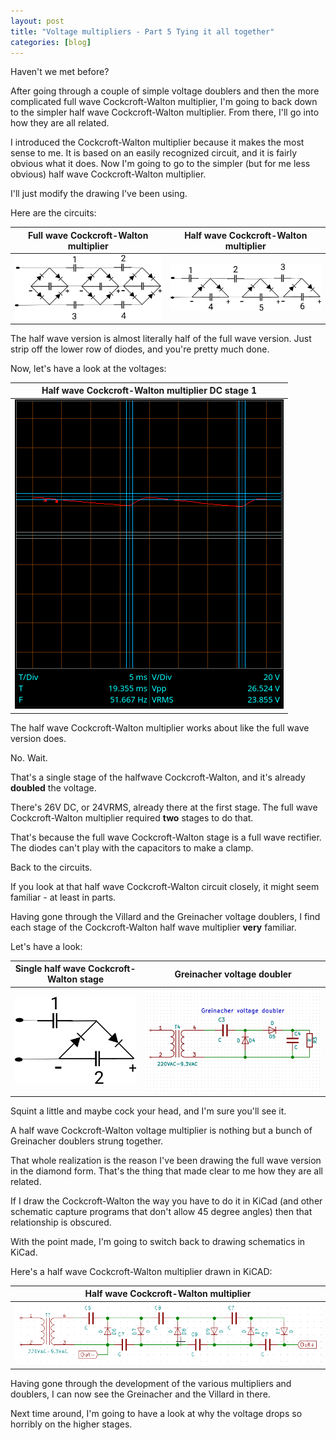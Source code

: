 ```yaml
---
layout: post
title: "Voltage multipliers - Part 5 Tying it all together"
categories: [blog]
---  
```


Haven't we met before?

After going through a couple of simple voltage doublers and then the more complicated full wave Cockcroft-Walton multiplier, I'm going to back down to the simpler half wave Cockcroft-Walton multiplier.  From there, I'll go into how they are all related.

I introduced the Cockcroft-Walton multiplier because it makes the most sense to me.  It is based on an easily recognized circuit, and it is fairly obvious what it does.  Now I'm going to go to the simpler (but for me less obvious) half wave Cockcroft-Walton multiplier.

I'll just modify the drawing I've been using.

Here are the circuits:

|Full wave Cockcroft-Walton multiplier|Half wave Cockcroft-Walton multiplier|
|-------------------------------------|-------------------------------------|
|![Full wave Cockcroft-Walton multiplier](/assets/voltage_multiplier/cockcroftwalton3.png)|![Half wave Cockcroft-Walton multiplier](/assets/voltage_multiplier/cockcroftwalton_halfwave.png)|

The half wave version is almost literally half of the full wave version.  Just strip off the lower row of diodes, and you're pretty much done.

Now, let's have a look at the voltages:

|Half wave Cockcroft-Walton multiplier DC stage 1|
|-----------------------------------------|
|![Half wave Cockcroft-Walton multiplier](/assets/voltage_multiplier/cockcroftwalton_halfwave1_DC.png)|


The half wave Cockcroft-Walton multiplier works about like the full wave version does.  

No.  Wait.

That's a single stage of the halfwave Cockcroft-Walton, and it's already **doubled** the voltage.

There's 26V DC, or 24VRMS, already there at the first stage.  The full wave Cockcroft-Walton multiplier required **two** stages to do that.

That's because the full wave Cockcroft-Walton stage is a full wave rectifier.  The diodes can't play with the capacitors to make a clamp.

Back to the circuits.

If you look at that half wave Cockcroft-Walton circuit closely, it might seem familiar - at least in parts.

Having gone through the Villard and the Greinacher voltage doublers, I find each stage of the Cockcroft-Walton half wave multiplier **very** familiar.

Let's have a look:

|Single half wave Cockcroft-Walton stage|Greinacher voltage doubler|
|-------------------------------------|-------------------------------------|
|![Single half wave Cockcroft-Walton stage](/assets/voltage_multiplier/cockcroftwalton_halfwave_stage.png)|![Greinacher voltage doubler](/assets/voltage_multiplier/greinacherdoubler.png)|

Squint a little and maybe cock your head, and I'm sure you'll see it.

A half wave Cockcroft-Walton voltage multiplier is nothing but a bunch of Greinacher doublers strung together.

That whole realization is the reason I've been drawing the full wave version in the diamond form.  That's the thing that made clear to me how they are all related.

If I draw the Cockcroft-Walton the way you have to do it in KiCad (and other schematic capture programs that don't allow 45 degree angles) then that relationship is obscured.

With the point made, I'm going to switch back to drawing schematics in KiCad.

Here's a half wave Cockcroft-Walton multiplier drawn in KiCAD:

|Half wave Cockcroft-Walton multiplier|
|-------------------------------------|
|![Full wave Cockcroft-Walton multiplier](/assets/voltage_multiplier/cockcroftwalton3_kicad.png)|

Having gone through the development of the various multipliers and doublers, I can now see the Greinacher and the Villard in there.  

Next time around, I'm going to have a look at why the voltage drops so horribly on the higher stages.

